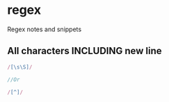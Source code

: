 # regex
Regex notes and snippets

## All characters INCLUDING new line
```javascript
/[\s\S]/

//Or

/[^]/
```